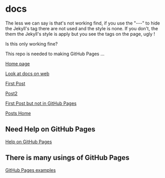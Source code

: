 # docs

The less we can say is that's not working find, if you use the "---" to hide the Jekyll's tag there are not used and the style is none. If you don't, the them the Jekyll's style is apply but you see the tags on the page, ugly !

Is this only working fine?

This repo is needed to making GitHub Pages ...

[Home page](https://mabyre.github.io/docs/home)

[Look at docs on web](https://mabyre.github.io/docs)

[First Post](https://mabyre.github.io/docs/posts/2021-12-09-first-post)

[Post2](https://mabyre.github.io/docs/posts/2022-07-21-post2)

[First Post but not in GitHub Pages](https://github.com/mabyre/docs/blob/fe1b0c1edac821adf740c823f23428e27741b96d/posts/2021-12-09-first-post.md)

[Posts Home](https://mabyre.github.io/docs/posts/home)

## Need Help on GitHub Pages

[Help on GitHub Pages](https://docs.github.com/en/pages)

## There is many usings of GitHub Pages 

[GitHub Pages examples](https://github.com/collections/github-pages-examples)

